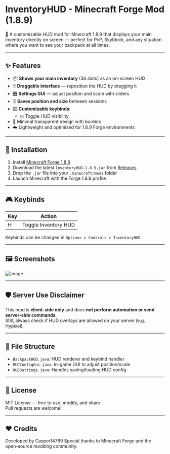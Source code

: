 # InventoryHUD - Minecraft Forge Mod (1.8.9)

🎒 A customizable HUD mod for Minecraft 1.8.9 that displays your main inventory directly on screen — perfect for PvP, Skyblock, and any situation where you want to see your backpack at all times.

---

## ✨ Features

- 📦 **Shows your main inventory** (36 slots) as an on-screen HUD
- 🖱️ **Draggable interface** — reposition the HUD by dragging it
- 🎛️ **Settings GUI** — adjust position and scale with sliders
- 🗄️ **Saves position and size** between sessions
- ⌨️ **Customizable keybinds**:
  - `H`: Toggle HUD visibility
- 🎨 Minimal transparent design with borders
- ☁️ Lightweight and optimized for 1.8.9 Forge environments

---

## 🔧 Installation

1. Install [Minecraft Forge 1.8.9](https://files.minecraftforge.net/)
2. Download the latest `InventoryHUD-1.8.9.jar` from [Releases](https://github.com/casper14789/InventoryHUD-1.8.9/releases)
3. Drop the `.jar` file into your `.minecraft/mods` folder
4. Launch Minecraft with the Forge 1.8.9 profile

---

## 🎮 Keybinds

| Key | Action                     |
|-----|----------------------------|
| H   | Toggle Inventory HUD       |

Keybinds can be changed in `Options > Controls > InventoryHUD`

---

## 🖼️ Screenshots

![image](https://github.com/user-attachments/assets/5ed650dc-6aec-4972-9445-008db7d9f8fa)


---

## 🛡️ Server Use Disclaimer

This mod is **client-side only** and does **not perform automation or send server-side commands**.  
Still, always check if HUD overlays are allowed on your server (e.g. Hypixel).

---

## 📁 File Structure

- `BackpackHUD.java`: HUD renderer and keybind handler
- `HUDConfigGui.java`: In-game GUI to adjust position/scale
- `HUDSettings.java`: Handles saving/loading HUD config

---

## 📜 License

MIT License — free to use, modify, and share.  
Pull requests are welcome!

---

## ❤️ Credits

Developed by Casper14789
Special thanks to Minecraft Forge and the open-source modding community.
